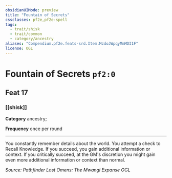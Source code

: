```yaml
---
obsidianUIMode: preview
title: "Fountain of Secrets"
cssclasses: pf2e,pf2e-spell
tags:
  - trait/shisk
  - trait/common
  - category/ancestry
aliases: "Compendium.pf2e.feats-srd.Item.MzdoJWpqyMmMDI1F"
license: OGL
---
```

# Fountain of Secrets `pf2:0`
## Feat 17
### [[shisk]]

**Category** ancestry; 




**Frequency** once per round

* * *

You constantly remember details about the world. You attempt a check to Recall Knowledge. If you succeed, you gain additional information or context. If you critically succeed, at the GM's discretion you might gain even more additional information or context than normal.

*Source: Pathfinder Lost Omens: The Mwangi Expanse*
*OGL*